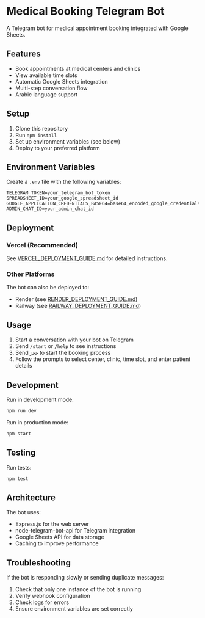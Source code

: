 # Medical Booking Telegram Bot

A Telegram bot for medical appointment booking integrated with Google Sheets.

## Features

- Book appointments at medical centers and clinics
- View available time slots
- Automatic Google Sheets integration
- Multi-step conversation flow
- Arabic language support

## Setup

1. Clone this repository
2. Run `npm install`
3. Set up environment variables (see below)
4. Deploy to your preferred platform

## Environment Variables

Create a `.env` file with the following variables:

```
TELEGRAM_TOKEN=your_telegram_bot_token
SPREADSHEET_ID=your_google_spreadsheet_id
GOOGLE_APPLICATION_CREDENTIALS_BASE64=base64_encoded_google_credentials
ADMIN_CHAT_ID=your_admin_chat_id
```

## Deployment

### Vercel (Recommended)

See [VERCEL_DEPLOYMENT_GUIDE.md](VERCEL_DEPLOYMENT_GUIDE.md) for detailed instructions.

### Other Platforms

The bot can also be deployed to:
- Render (see [RENDER_DEPLOYMENT_GUIDE.md](RENDER_DEPLOYMENT_GUIDE.md))
- Railway (see [RAILWAY_DEPLOYMENT_GUIDE.md](RAILWAY_DEPLOYMENT_GUIDE.md))

## Usage

1. Start a conversation with your bot on Telegram
2. Send `/start` or `/help` to see instructions
3. Send `حجز` to start the booking process
4. Follow the prompts to select center, clinic, time slot, and enter patient details

## Development

Run in development mode:
```bash
npm run dev
```

Run in production mode:
```bash
npm start
```

## Testing

Run tests:
```bash
npm test
```

## Architecture

The bot uses:
- Express.js for the web server
- node-telegram-bot-api for Telegram integration
- Google Sheets API for data storage
- Caching to improve performance

## Troubleshooting

If the bot is responding slowly or sending duplicate messages:
1. Check that only one instance of the bot is running
2. Verify webhook configuration
3. Check logs for errors
4. Ensure environment variables are set correctly